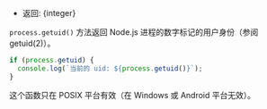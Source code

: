 <!-- YAML
added: v0.1.28
-->

* 返回: {integer}

`process.getuid()` 方法返回 Node.js 进程的数字标记的用户身份（参阅 getuid(2)）。

```js
if (process.getuid) {
  console.log(`当前的 uid: ${process.getuid()}`);
}
```

这个函数只在 POSIX 平台有效（在 Windows 或 Android 平台无效）。

